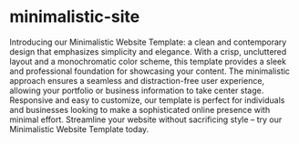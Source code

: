 # minimalistic-site
Introducing our Minimalistic Website Template: a clean and contemporary design that emphasizes simplicity and elegance. With a crisp, uncluttered layout and a monochromatic color scheme, this template provides a sleek and professional foundation for showcasing your content. The minimalistic approach ensures a seamless and distraction-free user experience, allowing your portfolio or business information to take center stage. Responsive and easy to customize, our template is perfect for individuals and businesses looking to make a sophisticated online presence with minimal effort. Streamline your website without sacrificing style – try our Minimalistic Website Template today.






